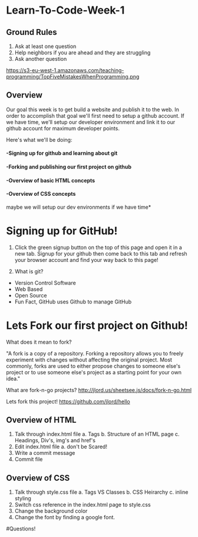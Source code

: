 # Learn-To-Code-Week-1

## Ground Rules
1. Ask at least one question
2. Help neighbors if you are ahead and they are struggling
3. Ask another question

https://s3-eu-west-1.amazonaws.com/teaching-programming/TopFiveMistakesWhenProgramming.png

## Overview
Our goal this week is to get build a website and publish it to the web. In order
to accomplish that goal we'll first need to setup a github account. If we have
time, we'll setup our developer environment and link it to our github account for
maximum developer points.

Here's what we'll be doing:

####  -Signing up for github and learning about git
####  -Forking and publishing our first project on github
####  -Overview of basic HTML concepts
####  -Overview of CSS concepts
maybe we will setup our dev environments if we have time*





# Signing up for GitHub!
1. Click the green signup button on the top of this page and open it in a new tab.
Signup for your github then come back to this tab and refresh your browser account
and find your way back to this page!

2. What is git?
- Version Control Software
- Web Based
- Open Source
- Fun Fact, GitHub uses Github to manage GitHub


# Lets Fork our first project on Github!
What does it mean to fork?

"A fork is a copy of a repository. Forking a repository allows you to freely experiment with changes without affecting the original project. Most commonly, forks are used to either propose changes to someone else's project or to use someone else's project as a starting point for your own idea."

What are fork-n-go projects?
http://jlord.us/sheetsee.js/docs/fork-n-go.html


Lets fork this project!
https://github.com/jlord/hello


## Overview of HTML
  1. Talk through index.html file
    a. Tags
    b. Structure of an HTML page
    c. Headings, Div's, img's and href's
  2. Edit index.html file
    a. don't be Scared!
  3. Write a commit message
  4. Commit file


## Overview of CSS

  1. Talk through style.css file
    a. Tags VS Classes
    b. CSS Heirarchy
    c. inline styling
  2. Switch css reference in the index.html page to style.css
  3. Change the background color
  4. Change the font by finding a google font.



#Questions!
